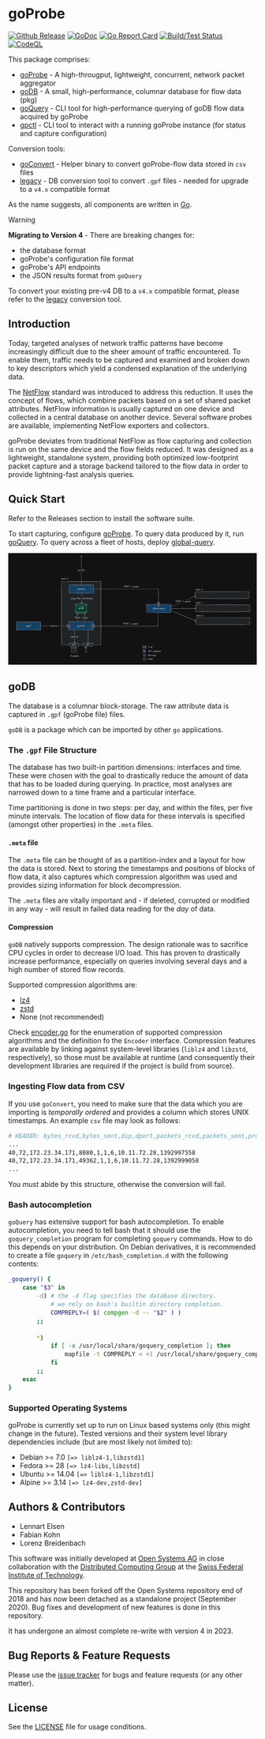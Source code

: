 # goProbe

[![Github Release](https://img.shields.io/github/release/els0r/goProbe.svg)](https://github.com/els0r/goProbe/releases)
[![GoDoc](https://godoc.org/github.com/els0r/goProbe?status.svg)](https://godoc.org/github.com/els0r/goProbe/)
[![Go Report Card](https://goreportcard.com/badge/github.com/els0r/goProbe)](https://goreportcard.com/report/github.com/els0r/goProbe)
[![Build/Test Status](https://github.com/els0r/goProbe/workflows/Go/badge.svg)](https://github.com/els0r/goProbe/actions?query=workflow%3AGo)
[![CodeQL](https://github.com/els0r/goProbe/actions/workflows/codeql.yml/badge.svg)](https://github.com/els0r/goProbe/actions/workflows/codeql.yml)

This package comprises:

* [goProbe](./cmd/goProbe/) - A high-througput, lightweight, concurrent, network packet aggregator
* [goDB](./pkg/goDB/) - A small, high-performance, columnar database for flow data (pkg)
* [goQuery](./cmd/goQuery/) - CLI tool for high-performance querying of goDB flow data acquired by goProbe
* [gpctl](./cmd/gpctl/) - CLI tool to interact with a running goProbe instance (for status and capture configuration)

Conversion tools:

* [goConvert](./cmd/goConvert/) - Helper binary to convert goProbe-flow data stored in `csv` files
* [legacy](./cmd/legacy/) - DB conversion tool to convert `.gpf` files - needed for upgrade to a `v4.x` compatible format

As the name suggests, all components are written in [Go](https://golang.org/).

> [!WARNING]  
> **Migrating to Version 4** - There are breaking changes for:
> * the database format
> * goProbe's configuration file format
> * goProbe's API endpoints
> * the JSON results format from `goQuery`
>
> To convert your existing pre-v4 DB to a `v4.x` compatible format, please refer to the [legacy](./cmd/legacy) conversion tool.

## Introduction

Today, targeted analyses of network traffic patterns have become increasingly difficult due to the sheer amount of traffic encountered. To enable them, traffic needs to be captured and examined and broken down to key descriptors which yield a condensed explanation of the underlying data.

The [NetFlow](http://www.ietf.org/rfc/rfc3954.txt) standard was introduced to address this reduction. It uses the concept of flows, which combine packets based on a set of shared packet attributes. NetFlow information is usually captured on one device and collected in a central database on another device. Several software probes are available, implementing NetFlow exporters and collectors.

goProbe deviates from traditional NetFlow as flow capturing and collection is run on the same device and the flow fields reduced. It was designed as a lightweight, standalone system, providing both optimized low-footprint packet capture and a storage backend tailored to the flow data in order to provide lightning-fast analysis queries.

## Quick Start

Refer to the Releases section to install the software suite.

To start capturing, configure [goProbe](./cmd/goProbe/). To query data produced by it, run [goQuery](./cmd/goQuery/). To query across a fleet of hosts, deploy [global-query](./cmd/global-query/).

![](./img/goprobe_system_overview.png)

## goDB

The database is a columnar block-storage. The raw attribute data is captured in `.gpf` (goProbe file) files.

`goDB` is a package which can be imported by other `go` applications.

### The `.gpf` File Structure

The database has two built-in partition dimensions: interfaces and time. These were chosen with the goal to drastically reduce the amount of data that has to be loaded during querying. In practice, most analyses are narrowed down to a time frame and a particular interface.

Time partitioning is done in two steps: per day, and within the files, per five minute intervals. The location of flow data for these intervals is specified (amongst other properties) in the `.meta` files.

#### `.meta` file

The `.meta` file can be thought of as a partition-index and a layout for how the data is stored. Next to storing the timestamps and positions of blocks of flow data, it also captures which compression algorithm was used and provides sizing information for block decompression.

The `.meta` files are vitally important and - if deleted, corrupted or modified in any way - will result in failed data reading for the *day* of data.

#### Compression

`goDB` natively supports compression. The design rationale was to sacrifice CPU cycles in order to decrease I/O load. This has proven to drastically increase performance, especially on queries involving several days and a high number of stored flow records. 

Supported compression algorithms are:

* [lz4](https://github.com/lz4/lz4)
* [zstd](https://github.com/facebook/zstd)
* None (not recommended)

Check [encoder.go](./pkg/goDB/encoder/encoder.go) for the enumeration of supported compression algorithms and the definition fo the `Encoder` interface. Compression features are available by linking against system-level libraries (`liblz4` and `libzstd`, respectively), so those must be available at runtime (and consequently their development libraries are required if the project is build from source).

### Ingesting Flow data from CSV

If you use `goConvert`, you need to make sure that the data which you are importing is _temporally ordered_ and provides a column which stores UNIX timestamps. An example `csv` file may look as follows:

```sh
# HEADER: bytes_rcvd,bytes_sent,dip,dport,packets_rcvd,packets_sent,proto,sip,tstamp
...
40,72,172.23.34.171,8080,1,1,6,10.11.72.28,1392997558
40,72,172.23.34.171,49362,1,1,6,10.11.72.28,1392999058
...
```

You *must* abide by this structure, otherwise the conversion will fail.

### Bash autocompletion

`goQuery` has extensive support for bash autocompletion. To enable autocompletion, you need to tell bash that it should use the `goquery_completion` program for completing `goquery` commands.  How to do this depends on your distribution. On Debian derivatives, it is recommended to create a file `goquery` in `/etc/bash_completion.d` with the following contents:

```bash
_goquery() {
    case "$3" in
        -d) # the -d flag specifies the database directory.
            # we rely on bash's builtin directory completion.
            COMPREPLY=( $( compgen -d -- "$2" ) )
        ;;

        *)
            if [ -x /usr/local/share/goquery_completion ]; then
                mapfile -t COMPREPLY < <( /usr/local/share/goquery_completion bash "${COMP_POINT}" "${COMP_LINE}" )
            fi
        ;;
    esac
}
```

### Supported Operating Systems

goProbe is currently set up to run on Linux based systems only (this might change in the future). Tested versions and their system level library dependencies include (but are most likely not limited to):

* Debian >= 7.0 `[=> liblz4-1,libzstd1]`
* Fedora >= 28 `[=> lz4-libs,libzstd]`
* Ubuntu >= 14.04 `[=> liblz4-1,libzstd1]`
* Alpine >= 3.14 `[=> lz4-dev,zstd-dev]`

## Authors & Contributors

* Lennart Elsen
* Fabian Kohn
* Lorenz Breidenbach

This software was initially developed at [Open Systems AG](https://www.open.ch/) in close collaboration with the [Distributed Computing Group](http://www.disco.ethz.ch/) at the [Swiss Federal Institute of Technology](https://www.ethz.ch/en.html).

This repository has been forked off the Open Systems repository end of 2018 and has now been detached as a standalone project (September 2020). Bug fixes and development of new features is done in this repository.

It has undergone an almost complete re-write with version 4 in 2023.

## Bug Reports & Feature Requests

Please use the [issue tracker](https://github.com/els0r/goProbe/issues) for bugs and feature requests (or any other matter).

## License

See the [LICENSE](./LICENSE) file for usage conditions.
